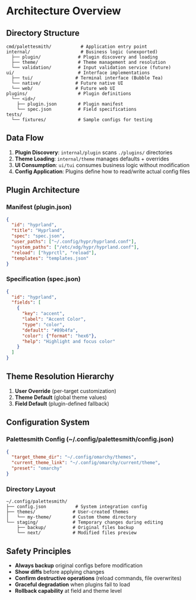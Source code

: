 # Architecture Overview

## Directory Structure

```
cmd/palettesmith/           # Application entry point
internal/                   # Business logic (unexported)
  ├── plugin/              # Plugin discovery and loading
  ├── theme/               # Theme management and resolution
  └── validation/          # Input validation service (future)
ui/                        # Interface implementations
  ├── tui/                # Terminal interface (Bubble Tea)
  └── native/             # Future native UI
  └── web/                # Future web UI
plugins/                   # Plugin definitions
  └── <id>/
    ├── plugin.json        # Plugin manifest
    └── spec.json          # Field specifications
tests/
  └── fixtures/            # Sample configs for testing
```

## Data Flow

1. **Plugin Discovery**: `internal/plugin` scans `./plugins/` directories
2. **Theme Loading**: `internal/theme` manages defaults + overrides 
3. **UI Consumption**: `ui/tui` consumes business logic without modification
4. **Config Application**: Plugins define how to read/write actual config files

## Plugin Architecture

### Manifest (plugin.json)
```json
{
  "id": "hyprland",
  "title": "Hyprland", 
  "spec": "spec.json",
  "user_paths": ["~/.config/hypr/hyprland.conf"],
  "system_paths": ["/etc/xdg/hypr/hyprland.conf"],
  "reload": ["hyprctl", "reload"],
  "templates": "templates.json"
}
```

### Specification (spec.json)
```json
{
  "id": "hyprland",
  "fields": [
    {
      "key": "accent",
      "label": "Accent Color",
      "type": "color",
      "default": "#89b4fa",
      "color": {"format": "hex6"},
      "help": "Highlight and focus color"
    }
  ]
}
```

## Theme Resolution Hierarchy

1. **User Override** (per-target customization)
2. **Theme Default** (global theme values)  
3. **Field Default** (plugin-defined fallback)

## Configuration System

### Palettesmith Config (~/.config/palettesmith/config.json)
```json
{
  "target_theme_dir": "~/.config/omarchy/themes",
  "current_theme_link": "~/.config/omarchy/current/theme", 
  "preset": "omarchy"
}
```

### Directory Layout
```
~/.config/palettesmith/
├── config.json           # System integration config
├── themes/              # User-created themes
│   └── my-theme/        # Custom theme directory
└── staging/             # Temporary changes during editing
    ├── backup/          # Original files backup
    └── next/            # Modified files preview
```

## Safety Principles

- **Always backup** original configs before modification
- **Show diffs** before applying changes
- **Confirm destructive operations** (reload commands, file overwrites)
- **Graceful degradation** when plugins fail to load
- **Rollback capability** at field and theme level